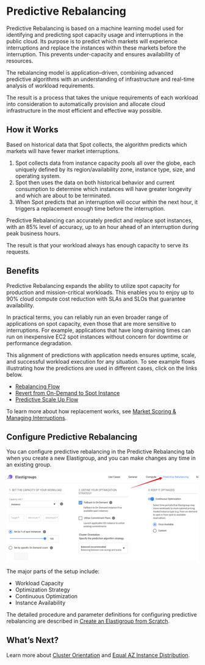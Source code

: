 # Predictive Rebalancing

Predictive Rebalancing is based on a machine learning model used for identifying and predicting spot capacity usage and interruptions in the public cloud. Its purpose is to predict which markets will experience interruptions and replace the instances within these markets before the interruption. This prevents under-capacity and ensures availability of resources.

The rebalancing model is application–driven, combining advanced predictive algorithms with an understanding of infrastructure and real-time analysis of workload requirements.

The result is a process that takes the unique requirements of each workload into consideration to automatically provision and allocate cloud infrastructure in the most efficient and effective way possible.

## How it Works

Based on historical data that Spot collects, the algorithm predicts which markets will have fewer market interruptions.
1. Spot collects data from instance capacity pools all over the globe, each uniquely defined by its region/availability zone, instance type, size, and operating system.
2. Spot then uses the data on both historical behavior and current consumption to determine which instances will have greater longevity and which are about to be terminated.
3. When Spot predicts that an interruption will occur within the next hour, it triggers a replacement enough time before the interruption.

Predictive Rebalancing can accurately predict and replace spot instances, with an 85% level of accuracy, up to an hour ahead of an interruption during peak business hours.

The result is that your workload always has enough capacity to serve its requests.

## Benefits

Predictive Rebalancing expands the ability to utilize spot capacity for production and mission-critical workloads. This enables you to enjoy up to 90% cloud compute cost reduction with SLAs and SLOs that guarantee availability.

In practical terms, you can reliably run an even broader range of applications on spot capacity, even those that are more sensitive to interruptions. For example, applications that have long draining times can run on inexpensive EC2 spot instances without concern for downtime or performance degradation.

This alignment of predictions with application needs ensures uptime, scale, and successful workload execution for any situation. To see example flows illustrating how the predictions are used in different cases, click on the links below.
* [Rebalancing Flow](elastigroup/features/core-features/diagram-rebalancing-flow.md)
* [Revert from On-Demand to Spot Instance](elastigroup/features/core-features/diagram-revert-from-on-demand-to-spot-instance.md)
* [Predictive Scale Up Flow](elastigroup/features/core-features/diagram-predictive-scale-up-flow.md)

To learn more about how replacement works, see [Market Scoring & Managing Interruptions](elastigroup/features/core-features/market-scoring-managing-interruptions.md).  

## Configure Predictive Rebalancing

You can configure predictive rebalancing in the Predictive Rebalancing tab when you create a new Elastigroup, and you can make changes any time in an existing group.

<img src="/elastigroup/_media/corefeatures-predictive-rebalancing-01.png" />

The major parts of the setup include:
* Workload Capacity
* Optimization Strategy
* Continuous Optimization
* Instance Availability

The detailed procedure and parameter definitions for configuring predictive rebalancing are described in [Create an Elastigroup from Scratch](elastigroup/tutorials/elastigroup-tasks/create-an-elastigroup-from-scratch-a.md).

## What’s Next?

Learn more about [Cluster Orientation](elastigroup/features/core-features/cluster-orientation.md) and [Equal AZ Instance Distribution](elastigroup/features/core-features/equal-az-instance-distribution-orientation.md).

